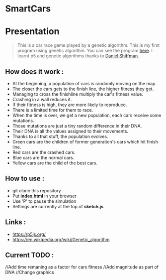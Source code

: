 # SmartCars

# Presentation

>This is a car race game played by a genetic algorithm. This is my first program using genetic algorithm. You can see the program [here](https://hanzopgp.github.io/SmartCars/index.html). I learnt p5 and genetic algorithms thanks to [Daniel Shiffman](https://shiffman.net/).

## How does it work :

- At the beginning, a population of cars is randomly moving on the map. 
- The closer the cars gets to the finish line, the higher fitness they get. 
- Managing to cross the finishline multiply the car's fitness value.
- Crashing in a wall reduces it.
- If their fitness is high, they are more likely to reproduce.
- There is a limited time for them to race.
- When the time is over, we get a new population, each cars receive some mutations.
- Those mutations are just a tiny random difference in their DNA.
- Their DNA is all the values assigned to their movements.
- Thanks to all that stuff, the population evolves.
- Green cars are the children of former generation's cars which hit finish line.
- Red cars are the crashed cars.
- Blue cars are the normal cars.
- Yellow cars are the child of the best cars.

## How to use :

- git clone this repository
- Put **index.html** in your browser
- Use 'P' to pause the simulation
- Settings are currently at the top of **sketch.js**

## Links :

- https://p5js.org/
- https://en.wikipedia.org/wiki/Genetic_algorithm

## Current TODO :

//Add time remaning as a factor for cars fitness
//Add magnitude as part of DNA
//Change graphics

